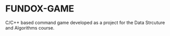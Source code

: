 # FUNDOX-GAME

C/C++ based command game developed as a project for the Data Strcuture and Algorithms course.
